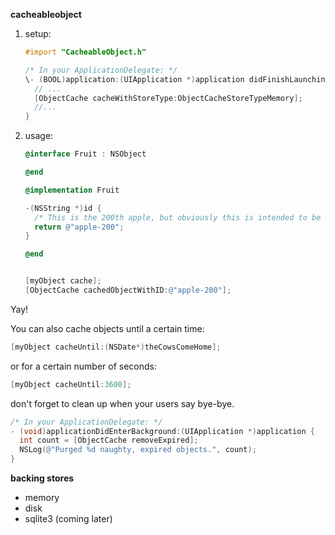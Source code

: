 **cacheableobject**

1. setup:
   
    ```objective-c   
    #import "CacheableObject.h"
    
    /* In your ApplicationDelegate: */
    \- (BOOL)application:(UIApplication *)application didFinishLaunchingWithOptions:(NSDictionary *)launchOptions {
      // ...
      [ObjectCache cacheWithStoreType:ObjectCacheStoreTypeMemory];
      //...
    }
    ```

1. usage:

    ```objective-c
    @interface Fruit : NSObject

    @end

    @implementation Fruit

    -(NSString *)id {
      /* This is the 200th apple, but obviously this is intended to be dynamic */
      return @"apple-200"; 
    }

    @end


    [myObject cache];
    [ObjectCache cachedObjectWithID:@"apple-200"];
    ```

Yay!

You can also cache objects until a certain time:

```objective-c
[myObject cacheUntil:(NSDate*)theCowsComeHome];
```

or for a certain number of seconds:

```objective-c
[myObject cacheUntil:3600];
```

don't forget to clean up when your users say bye-bye.
    
```objective-c    
/* In your ApplicationDelegate: */
- (void)applicationDidEnterBackground:(UIApplication *)application {
  int count = [ObjectCache removeExpired];
  NSLog(@"Purged %d naughty, expired objects.", count);
}
```


**backing stores**

- memory
- disk
- sqlite3 (coming later)
